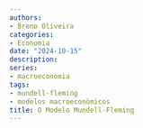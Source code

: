 ```yaml
---
authors:
- Breno Oliveira
categories:
- Economia
date: "2024-10-15"
description: 
series:
- macroeconomia
tags:
- mundell-fleming
- modelos macroeconômicos
title: O Modelo Mundell-Fleming 
---
```


